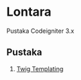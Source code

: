 # Lontara

Pustaka Codeigniter 3.x

## Pustaka

1. [Twig Templating](https://github.com/aanlinuxer/lontara/tree/release-twig)
